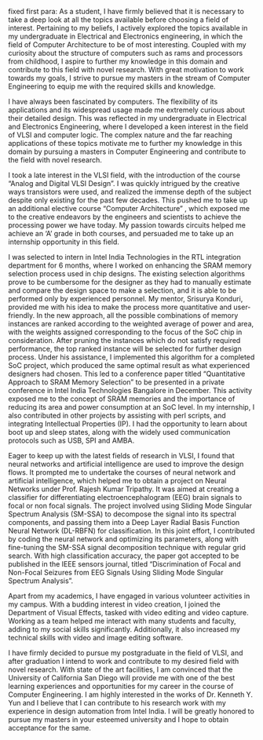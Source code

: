 fixed first para: As a student, I have firmly believed that it is necessary to take a deep look at all the topics available before choosing a field of interest. Pertaining to my beliefs, I actively explored the topics available in my undergraduate in Electrical and Electronics engineering, in which the field of Computer Architecture to be of most interesting. Coupled with my curiosity about the structure of computers such as rams and processors from childhood, I aspire to further my knowledge in this domain and contribute to this field with novel research. With great motivation to work towards my goals, I strive to pursue my masters in the stream of Computer Engineering to equip me with the required skills and knowledge.

I have always been fascinated by computers. The flexibility of its applications and its widespread usage made me extremely curious about their detailed design. This was reflected in my undergraduate in Electrical and Electronics Engineering, where I developed a keen interest in the field of VLSI and computer logic. The complex nature and the far reaching applications of these topics motivate me to further my knowledge in this domain by pursuing a masters in Computer Engineering and contribute to the field with novel research. 

I took a late interest in the VLSI field, with the introduction of the course “Analog and Digital VLSI Design”. I was quickly intrigued by the creative ways transistors were used, and realized the immense depth of the subject despite only existing for the past few decades. This pushed me to take up an additional elective course “Computer Architecture” , which exposed me to the creative endeavors by the engineers and scientists to achieve the processing power we have today. My passion towards circuits helped me achieve an ‘A’ grade in both courses, and persuaded me to take up an internship opportunity in this field.

I was selected to intern in Intel India Technologies in the RTL integration department for 6 months, where I worked on enhancing the SRAM memory selection process used in chip designs. The existing selection algorithms prove to be cumbersome for the designer as they had to manually estimate and compare the design space to make a selection, and it is able to be performed only by experienced personnel. My mentor, Srisurya Konduri, provided me with his idea to make the process more quantitative and user-friendly. In the new approach, all the possible combinations of memory instances are ranked according to the weighted average of power and area, with the weights assigned corresponding to the focus of the SoC chip in consideration. After pruning the instances which do not satisfy required performance, the top ranked instance will be selected for further design process. Under his assistance, I implemented this algorithm for a completed SoC project, which produced the same optimal result as what experienced designers had chosen. This led to a conference paper titled “Quantitative Approach to SRAM Memory Selection” to be presented in a private conference in Intel India Technologies Bangalore in December. This activity exposed me to the concept of SRAM memories and the importance of reducing its area and power consumption at an SoC level. In my internship, I also contributed in other projects by assisting with perl scripts, and integrating Intellectual Properties (IP). I had the opportunity to learn about boot up and sleep states, along with the widely used communication protocols such as USB, SPI and AMBA.

Eager to keep up with the latest fields of research in VLSI, I found that neural networks and artificial intelligence are used to improve the design flows. It prompted me to undertake the courses of neural network and artificial intelligence, which helped me to obtain a project on Neural Networks under Prof. Rajesh Kumar Tripathy. It was aimed at creating a classifier for differentiating electroencephalogram (EEG) brain signals to focal or non focal signals. The project involved using Sliding Mode Singular Spectrum Analysis (SM-SSA) to decompose the signal into its spectral components, and passing them into a Deep Layer Radial Basis Function Neural Network (DL-RBFN) for classification. In this joint effort, I contributed by coding the neural network and optimizing its parameters, along with fine-tuning the SM-SSA signal decomposition technique with regular grid search. With high classification accuracy, the paper got accepted to be published in the IEEE sensors journal, titled “Discrimination of Focal and Non-Focal Seizures from EEG Signals Using Sliding Mode Singular Spectrum Analysis”.

Apart from my academics, I have engaged in various volunteer activities in my campus. With a budding interest in video creation, I joined the Department of Visual Effects, tasked with video editing and video capture. Working as a team helped me interact with many students and faculty, adding to my social skills significantly. Additionally, it also increased my technical skills with video and image editing software.

I have firmly decided to pursue my postgraduate in the field of VLSI, and after graduation I intend to work and contribute to my desired field with novel research. With state of the art facilities, I am convinced that the University of California San Diego will provide me with one of the best learning experiences and opportunities for my career in the course of Computer Engineering. I am highly interested in the works of Dr. Kenneth Y. Yun and I believe that I can contribute to his research work with my experience in design automation from Intel India. I will be greatly honored to pursue my masters in your esteemed university and I hope to obtain acceptance for the same.
